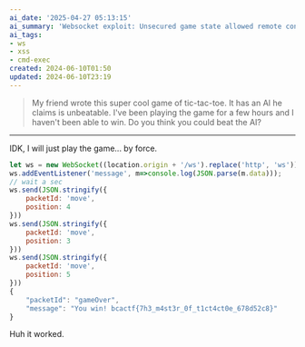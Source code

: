 ```yaml
---
ai_date: '2025-04-27 05:13:15'
ai_summary: 'Websocket exploit: Unsecured game state allowed remote control of moves'
ai_tags:
- ws
- xss
- cmd-exec
created: 2024-06-10T01:50
updated: 2024-06-10T23:19
---
```


> My friend wrote this super cool game of tic-tac-toe. It has an AI he claims is unbeatable. I've been playing the game for a few hours and I haven't been able to win. Do you think you could beat the AI?

---

IDK, I will just play the game... by force.

```js
let ws = new WebSocket((location.origin + '/ws').replace('http', 'ws'));
ws.addEventListener('message', m=>console.log(JSON.parse(m.data)));
// wait a sec
ws.send(JSON.stringify({
	packetId: 'move',
	position: 4
}))
ws.send(JSON.stringify({
	packetId: 'move',
	position: 3
}))
ws.send(JSON.stringify({
	packetId: 'move',
	position: 5
}))
{
    "packetId": "gameOver",
    "message": "You win! bcactf{7h3_m4st3r_0f_t1ct4ct0e_678d52c8}"
}
```

Huh it worked.